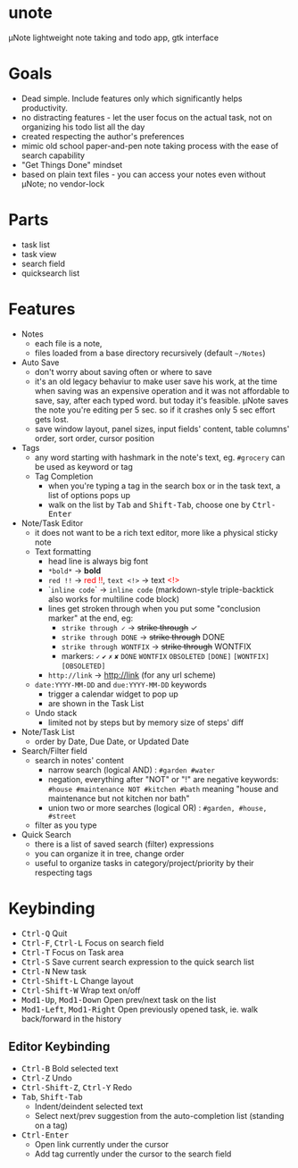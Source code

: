 # unote
μNote lightweight note taking and todo app, gtk interface

# Goals

- Dead simple. Include features only which significantly helps productivity.
- no distracting features - let the user focus on the actual task, not on organizing his todo list all the day
- created respecting the author's preferences
- mimic old school paper-and-pen note taking process with the ease of search capability
- "Get Things Done" mindset
- based on plain text files - you can access your notes even without µNote; no vendor-lock

# Parts

- task list
- task view
- search field
- quicksearch list

# Features

- Notes
  - each file is a note, 
  - files loaded from a base directory recursively (default `~/Notes`)
- Auto Save
  - don't worry about saving often or where to save
  - it's an old legacy behaviur to make user save his work, at the time when saving was an expensive operation and it was not affordable to save, say, after each typed word. but today it's feasible. µNote saves the note you're editing per 5 sec. so if it crashes only 5 sec effort gets lost.
  - save window layout, panel sizes, input fields' content, table columns' order, sort order, cursor position
- Tags
  - any word starting with hashmark in the note's text, eg. `#grocery` can be used as keyword or tag
  - Tag Completion
    - when you're typing a tag in the search box or in the task text, a list of options pops up
    - walk on the list by <kbd>Tab</kbd> and <kbd>Shift-Tab</kbd>, choose one by <kbd>Ctrl-Enter</kbd>
- Note/Task Editor
  - it does not want to be a rich text editor, more like a physical sticky note
  - Text formatting
    - head line is always big font
    - `*bold*` → **bold**
    - `red !!` → <span style="color:red">red !!</span>, `text <!>` → text <span style="color:red">&lt;!&gt;</span>
    - \``inline code`\` → `inline code` (markdown-style triple-backtick also works for multiline code block)
    - lines get stroken through when you put some "conclusion marker" at the end, eg:
      - `strike through ✓` → ~~strike through~~ ✓
      - `strike through DONE` → ~~strike through~~ DONE
      - `strike through WONTFIX` → ~~strike through~~ WONTFIX
      - markers: `✓` `✔` `✗` `✘` `DONE` `WONTFIX` `OBSOLETED` `[DONE]` `[WONTFIX]` `[OBSOLETED]`
    - `http://link` → [http://link](http://link) (for any url scheme)
  - `date:YYYY-MM-DD` and `due:YYYY-MM-DD` keywords 
    - trigger a calendar widget to pop up 
    - are shown in the Task List
  - Undo stack
    - limited not by steps but by memory size of steps' diff
- Note/Task List
  - order by Date, Due Date, or Updated Date
- Search/Filter field
  - search in notes' content
    - narrow search (logical AND) : `#garden #water`
    - negation, everything after "NOT" or "!" are negative keywords: `#house #maintenance NOT #kitchen #bath` meaning "house and maintenance but not kitchen nor bath"
    - union two or more searches (logical OR) : `#garden, #house, #street`
  - filter as you type
- Quick Search
  - there is a list of saved search (filter) expressions
  - you can organize it in tree, change order
  - useful to organize tasks in category/project/priority by their respecting tags

# Keybinding

- <kbd>Ctrl-Q</kbd> Quit
- <kbd>Ctrl-F</kbd>, <kbd>Ctrl-L</kbd> Focus on search field
- <kbd>Ctrl-T</kbd> Focus on Task area
- <kbd>Ctrl-S</kbd> Save current search expression to the quick search list
- <kbd>Ctrl-N</kbd> New task
- <kbd>Ctrl-Shift-L</kbd> Change layout
- <kbd>Ctrl-Shift-W</kbd> Wrap text on/off
- <kbd>Mod1-Up</kbd>, <kbd>Mod1-Down</kbd> Open prev/next task on the list
- <kbd>Mod1-Left</kbd>, <kbd>Mod1-Right</kbd> Open previously opened task, ie. walk back/forward in the history

## Editor Keybinding

- <kbd>Ctrl-B</kbd> Bold selected text
- <kbd>Ctrl-Z</kbd> Undo
- <kbd>Ctrl-Shift-Z</kbd>, <kbd>Ctrl-Y</kbd> Redo
- <kbd>Tab</kbd>, <kbd>Shift-Tab</kbd>
  - Indent/deindent selected text
  - Select next/prev suggestion from the auto-completion list (standing on a tag)
- <kbd>Ctrl-Enter</kbd>
  - Open link currently under the cursor
  - Add tag currently under the cursor to the search field
